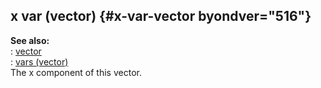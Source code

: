 ## x var (vector) {#x-var-vector byondver="516"}    
**See also:**    
:   [vector](/vector)    
:   [vars (vector)](/vector/var)    
The x component of this vector.  